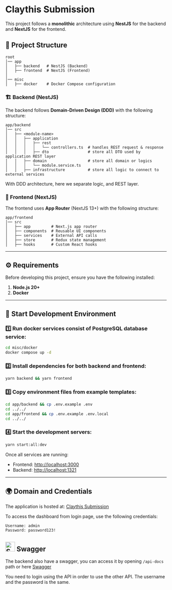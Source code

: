 # Claythis Submission

This project follows a **monolithic** architecture using **NestJS** for the backend and **NextJS** for the frontend.

## 📂 Project Structure

```
root
│── app
│   ├── backend   # NestJS (Backend)
│   ├── frontend  # NextJS (Frontend)
│
│── misc
│   ├── docker    # Docker Compose configuration
```

### 🏗 Backend (NestJS)

The backend follows **Domain-Driven Design (DDD)** with the following structure:

```
app/backend
│── src
│   ├── <module-name>
│   │   ├── application
│   │   │   ├── rest
│   │   │   │   └── controllers.ts  # handles REST request & response
│   │   │   ├── dto                 # store all DTO used by application REST layer
│   │   ├── domain                  # store all domain or logics
│   │   │   └── module.service.ts
│   │   ├── infrastructure          # store all logic to connect to external services
```

With DDD architecture, here we separate logic, and REST layer.

### 🎨 Frontend (NextJS)

The frontend uses **App Router** (NextJS 13+) with the following structure:

```
app/frontend
│── src
│   ├── app         # Next.js app router
│   ├── components  # Reusable UI components
│   ├── services    # External API calls
│   ├── store       # Redux state management
│   ├── hooks       # Custom React hooks
```

---

## ⚙️ Requirements

Before developing this project, ensure you have the following installed:

1. **Node.js 20+**
2. **Docker**

---

## 🚀 Start Development Environment

### 1️⃣ Run docker services consist of PostgreSQL database service:

```sh
cd misc/docker
docker compose up -d
```

### 2️⃣ Install dependencies for both backend and frontend:

```sh
yarn backend && yarn frontend
```

### 3️⃣ Copy environment files from example templates:

```sh
cd app/backend && cp .env.example .env
cd ../../
cd app/frontend && cp .env.example .env.local
cd ../../
```

### 4️⃣ Start the development servers:

```sh
yarn start:all:dev
```

Once all services are running:

- Frontend: [http://localhost:3000](http://localhost:3000)
- Backend: [http://localhost:1321](http://localhost:1321)

---

## 🌍 Domain and Credentials

The application is hosted at: [Claythis Submission](https://claythis-submission.vercel.app)

To access the dashboard from login page, use the following credentials:

```
Username: admin
Password: password123!
```

## <img src="https://www.svgrepo.com/show/374111/swagger.svg" alt="Swagger Logo" width="30"/> Swagger

The backend also have a swagger, you can access it by opening `/api-docs` path or here [Swagger](https://claythis-backend-production.up.railway.app/api-docs)

You need to login using the API in order to use the other API. The username and the password is the same.
